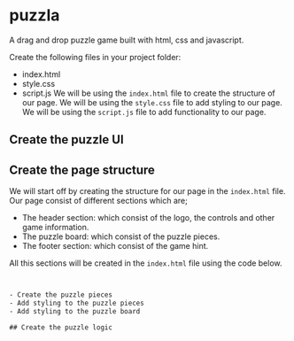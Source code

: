 # puzzla
 A drag and drop puzzle game built with html, css and javascript.

 Create the following files in your project folder:
  - index.html
  - style.css
  - script.js
We will be using the `index.html` file to create the structure of our page. We will be using the `style.css` file to add styling to our page. We will be using the `script.js` file to add functionality to our page.
## Create the puzzle UI
## Create the page structure
We will start off by creating the structure for our page in the `index.html` file. Our page consist of different sections which are;
- The header section: which consist of the logo, the controls and other game information.
- The puzzle board: which consist of the puzzle pieces.
- The footer section: which consist of the game hint.

All this sections will be created in the `index.html` file using the code below.
```html


- Create the puzzle pieces
- Add styling to the puzzle pieces
- Add styling to the puzzle board

## Create the puzzle logic
